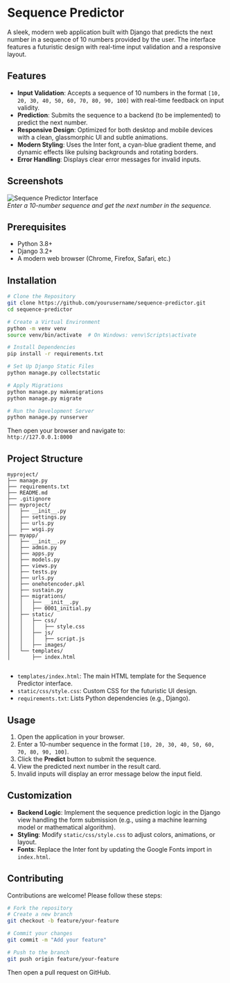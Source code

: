 # Sequence Predictor

A sleek, modern web application built with Django that predicts the next number in a sequence of 10 numbers provided by the user. The interface features a futuristic design with real-time input validation and a responsive layout.

## Features

- **Input Validation**: Accepts a sequence of 10 numbers in the format `[10, 20, 30, 40, 50, 60, 70, 80, 90, 100]` with real-time feedback on input validity.
- **Prediction**: Submits the sequence to a backend (to be implemented) to predict the next number.
- **Responsive Design**: Optimized for both desktop and mobile devices with a clean, glassmorphic UI and subtle animations.
- **Modern Styling**: Uses the Inter font, a cyan-blue gradient theme, and dynamic effects like pulsing backgrounds and rotating borders.
- **Error Handling**: Displays clear error messages for invalid inputs.

## Screenshots

![Sequence Predictor Interface](screenshots/interface.png)  
*Enter a 10-number sequence and get the next number in the sequence.*

## Prerequisites

- Python 3.8+
- Django 3.2+
- A modern web browser (Chrome, Firefox, Safari, etc.)

## Installation

```bash
# Clone the Repository
git clone https://github.com/yourusername/sequence-predictor.git
cd sequence-predictor

# Create a Virtual Environment
python -m venv venv
source venv/bin/activate  # On Windows: venv\Scripts\activate

# Install Dependencies
pip install -r requirements.txt

# Set Up Django Static Files
python manage.py collectstatic

# Apply Migrations
python manage.py makemigrations
python manage.py migrate

# Run the Development Server
python manage.py runserver
```

Then open your browser and navigate to:  
`http://127.0.0.1:8000`

## Project Structure

```
myproject/
├── manage.py
├── requirements.txt
├── README.md
├── .gitignore
├── myproject/
│   ├── __init__.py
│   ├── settings.py
│   ├── urls.py
│   ├── wsgi.py
├── myapp/
│   ├── __init__.py
│   ├── admin.py
│   ├── apps.py
│   ├── models.py
│   ├── views.py
│   ├── tests.py
│   ├── urls.py
│   ├── onehotencoder.pkl
│   ├── sustain.py
│   ├── migrations/
│   │   ├── __init__.py
│   │   ├── 0001_initial.py
│   ├── static/
│   │   ├── css/
│   │   │   ├── style.css
│   │   ├── js/
│   │   │   ├── script.js
│   │   ├── images/
│   └── templates/
│       ├── index.html


```

- `templates/index.html`: The main HTML template for the Sequence Predictor interface.  
- `static/css/style.css`: Custom CSS for the futuristic UI design.  
- `requirements.txt`: Lists Python dependencies (e.g., Django).

## Usage

1. Open the application in your browser.
2. Enter a 10-number sequence in the format `[10, 20, 30, 40, 50, 60, 70, 80, 90, 100]`.
3. Click the **Predict** button to submit the sequence.
4. View the predicted next number in the result card.
5. Invalid inputs will display an error message below the input field.

## Customization

- **Backend Logic**: Implement the sequence prediction logic in the Django view handling the form submission (e.g., using a machine learning model or mathematical algorithm).
- **Styling**: Modify `static/css/style.css` to adjust colors, animations, or layout.
- **Fonts**: Replace the Inter font by updating the Google Fonts import in `index.html`.

## Contributing

Contributions are welcome! Please follow these steps:

```bash
# Fork the repository
# Create a new branch
git checkout -b feature/your-feature

# Commit your changes
git commit -m "Add your feature"

# Push to the branch
git push origin feature/your-feature
```

Then open a pull request on GitHub.


